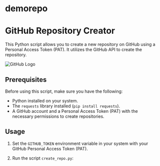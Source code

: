 # demorepo
# GitHub Repository Creator

This Python script allows you to create a new repository on GitHub using a Personal Access Token (PAT). It utilizes the GitHub API to create the repository.

![GitHub Logo](https://github.githubassets.com/images/modules/logos_page/GitHub-Mark.png)

## Prerequisites

Before using this script, make sure you have the following:

- Python installed on your system.
- The `requests` library installed (`pip install requests`).
- A GitHub account and a Personal Access Token (PAT) with the necessary permissions to create repositories.

## Usage

1. Set the `GITHUB_TOKEN` environment variable in your system with your GitHub Personal Access Token (PAT).

2. Run the script `create_repo.py`:

